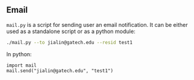 
## Email

`mail.py` is a script for sending user an email notification.
It can be either used as a standalone script or as a python module:

```sh
./mail.py --to jialin@gatech.edu --resid test1
```

In python:

```python3
import mail
mail.send("jialin@gatech.edu", "test1")
```


